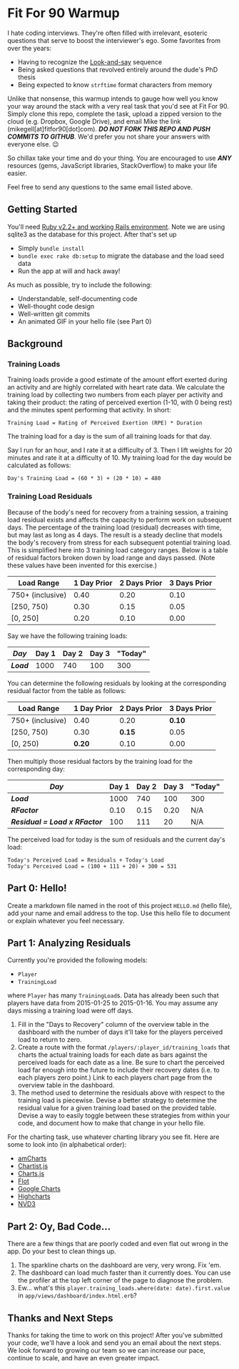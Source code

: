 # Fit For 90 Warmup

I hate coding interviews. They're often filled with irrelevant, esoteric questions that serve to boost the interviewer's ego. Some favorites from over the years:

 - Having to recognize the [Look-and-say](http://en.wikipedia.org/wiki/Look-and-say_sequence) sequence
 - Being asked questions that revolved entirely around the dude's PhD thesis
 - Being expected to know `strftime` format characters from memory

Unlike that nonsense, this warmup intends to gauge how well you know your way around the stack with a very real task that you'd see at Fit For 90. Simply clone this repo, complete the task, upload a zipped version to the cloud (e.g. Dropbox, Google Drive), and email Mike the link (mikegell[at]fitfor90[dot]com). ***DO NOT FORK THIS REPO AND PUSH COMMITS TO GITHUB***. We'd prefer you not share your answers with everyone else. :wink:

So chillax take your time and do your thing. You are encouraged to use ***ANY*** resources (gems, JavaScript libraries, StackOverflow) to make your life easier.

Feel free to send any questions to the same email listed above. 

## Getting Started

You'll need [Ruby v2.2+ and working Rails environment](https://gorails.com/setup/). Note we are using sqlite3 as the database for this project. After that's set up

 - Simply `bundle install`
 - `bundle exec rake db:setup` to migrate the database and the load seed data
 - Run the app at will and hack away!

As much as possible, try to include the following:

 - Understandable, self-documenting code
 - Well-thought code design
 - Well-written git commits
 - An animated GIF in your hello file (see Part 0)

## Background

### Training Loads

Training loads provide a good estimate of the amount effort exerted during an activity and are highly correlated with heart rate data. We calculate the training load by collecting two numbers from each player per activity and taking their product: the rating of perceived exertion (1-10, with 0 being rest) and the minutes spent performing that activity. In short:

    Training Load = Rating of Perceived Exertion (RPE) * Duration

The training load for a day is the sum of all training loads for that day.

Say I run for an hour, and I rate it at a difficulty of 3. Then I lift weights for 20 minutes and rate it at a difficulty of 10. My training load for the day would be calculated as follows:

    Day's Training Load = (60 * 3) + (20 * 10) = 480

### Training Load Residuals

Because of the body's need for recovery from a training session, a training load residual exists and affects the capacity to perform work on subsequent days. The percentage of the training load (residual) decreases with time, but may last as long as 4 days. The result is a steady decline that models the body's recovery from stress for each subsequent potential training load. This is simplified here into 3 training load category ranges. Below is a table of residual factors broken down by load range and days passed. (Note these values have been invented for this exercise.)

| Load Range       | 1 Day Prior | 2 Days Prior | 3 Days Prior |
|------------------|-------------|--------------|--------------|
| 750+ (inclusive) | 0.40        | 0.20         | 0.10         |
| [250, 750)       | 0.30        | 0.15         | 0.05         |
| [0, 250]         | 0.20        | 0.10         | 0.00         |

Say we have the following training loads:

| ***Day***  | Day 1   | Day 2 | Day 3  | "Today" |
|------------|---------|-------|--------|---------|
| ***Load*** | 1000    | 740   | 100    | 300     | 

You can determine the following residuals by looking at the corresponding residual factor from the table as follows:

| Load Range       | 1 Day Prior | 2 Days Prior | 3 Days Prior | 
|------------------|-------------|--------------|--------------|
| 750+ (inclusive) | 0.40        | 0.20         | **0.10**     |
| [250, 750)       | 0.30        | **0.15**     | 0.05         |
| [0, 250)         | **0.20**    | 0.10         | 0.00         |

Then multiply those residual factors by the training load for the corresponding day:

| *Day*                           | Day 1 | Day 2  | Day 3  | "Today" | 
|---------------------------------|-------|--------|--------|---------|
| ***Load***                      | 1000  | 740    | 100    | 300     |
| ***RFactor***                   | 0.10  | 0.15   | 0.20   | N/A     |
| ***Residual = Load x RFactor*** | 100   | 111    | 20     | N/A     |

The perceived load for today is the sum of residuals and the current day's load:

    Today's Perceived Load = Residuals + Today's Load
    Today's Perceived Load = (100 + 111 + 20) + 300 = 531

## Part 0: Hello!

Create a markdown file named in the root of this project `HELLO.md` (hello file), add your name and email address to the top. Use this hello file to document or explain whatever you feel necessary.

## Part 1: Analyzing Residuals

Currently you're provided the following models:

 - `Player`
 - `TrainingLoad`

where `Player` has many `TrainingLoad`s. Data has already been such that players have data from 2015-01-25 to 2015-01-16. You may assume any days missing a training load were off days.

 1. Fill in the "Days to Recovery" column of the overview table in the dashboard with the number of days it'll take for the players perceived load to return to zero.
 2. Create a route with the format `/players/:player_id/training_loads` that charts the actual training loads for each date as bars against the perceived loads for each date as a line. Be sure to chart the perceived load far enough into the future to include their recovery dates (i.e. to each players zero point.) Link to each players chart page from the overview table in the dashboard.
 3. The method used to determine the residuals above with respect to the training load is piecewise. Devise a better strategy to determine the residual value for a given training load based on the provided table. Devise a way to easily toggle between these strategies from within your code, and document how to make that change in your hello file.

For the charting task, use whatever charting library you see fit. Here are some to look into (in alphabetical order):

 - [amCharts](http://www.amcharts.com/)
 - [Chartist.js](http://gionkunz.github.io/chartist-js/)
 - [Charts.js](http://www.chartjs.org/)
 - [Flot](http://www.flotcharts.org/)
 - [Google Charts](https://developers.google.com/chart/)
 - [Highcharts](http://www.highcharts.com/)
 - [NVD3](http://nvd3.org/)

## Part 2: Oy, Bad Code...

There are a few things that are poorly coded and even flat out wrong in the app. Do your best to clean things up.

 1. The sparkline charts on the dashboard are very, very wrong. Fix 'em.
 2. The dashboard can load much faster than it currently does. You can use the profiler at the top left corner of the page to diagnose the problem.
 3. Ew... what's this `player.training_loads.where(date: date).first.value` in `app/views/dashboard/index.html.erb`?

## Thanks and Next Steps

Thanks for taking the time to work on this project! After you've submitted your code, we'll have a look and send you an email about the next steps. We look forward to growing our team so we can increase our pace, continue to scale, and have an even greater impact.
